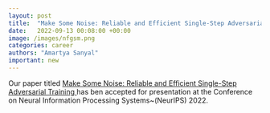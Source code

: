```yaml
---
layout: post
title:  "Make Some Noise: Reliable and Efficient Single-Step Adversarial Training"
date:   2022-09-13 00:08:00 +00:00
image: /images/nfgsm.png
categories: career
authors: "Amartya Sanyal"
important: new
---
```


Our paper titled <a href="https://arxiv.org/abs/2202.01181"> Make Some
Noise: Reliable and Efficient Single-Step Adversarial Training </a>
has ben accepted for presentation at the Conference on Neural
Information Processing Systems~(NeurIPS) 2022.